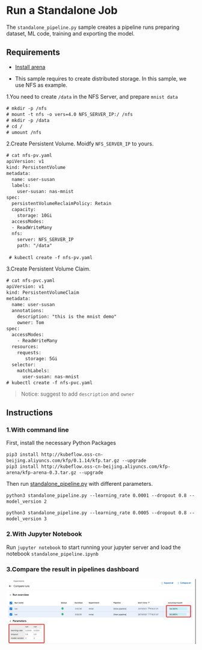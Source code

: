 # Run a Standalone Job

The `standalone_pipeline.py` sample creates a pipeline runs preparing dataset, ML code, training and exporting the model.

## Requirements

- [Install arena](https://github.com/kubeflow/arena/blob/master/docs/installation/README.md)

- This sample requires to create distributed storage. In this sample, we use NFS as example.

1.You need to create `/data` in the NFS Server, and prepare `mnist data`

```
# mkdir -p /nfs
# mount -t nfs -o vers=4.0 NFS_SERVER_IP:/ /nfs
# mkdir -p /data
# cd /
# umount /nfs
```

2\.Create Persistent Volume. Moidfy `NFS_SERVER_IP` to yours.

```
# cat nfs-pv.yaml
apiVersion: v1
kind: PersistentVolume
metadata:
  name: user-susan
  labels:
    user-susan: nas-mnist
spec:
  persistentVolumeReclaimPolicy: Retain
  capacity:
    storage: 10Gi
  accessModes:
  - ReadWriteMany
  nfs:
    server: NFS_SERVER_IP
    path: "/data"
    
 # kubectl create -f nfs-pv.yaml
```

3\.Create Persistent Volume Claim.

```
# cat nfs-pvc.yaml
apiVersion: v1
kind: PersistentVolumeClaim
metadata:
  name: user-susan
  annotations:
    description: "this is the mnist demo"
    owner: Tom
spec:
  accessModes:
    - ReadWriteMany
  resources:
    requests:
       storage: 5Gi
  selector:
    matchLabels:
      user-susan: nas-mnist
# kubectl create -f nfs-pvc.yaml
```

> Notice: suggest to add `description` and `owner`

## Instructions

### 1.With command line

First, install the necessary Python Packages
```shell
pip3 install http://kubeflow.oss-cn-beijing.aliyuncs.com/kfp/0.1.14/kfp.tar.gz --upgrade
pip3 install http://kubeflow.oss-cn-beijing.aliyuncs.com/kfp-arena/kfp-arena-0.3.tar.gz --upgrade
```

Then run [standalone_pipeline.py](standalone_pipeline.py) with different parameters.

```
python3 standalone_pipeline.py --learning_rate 0.0001 --dropout 0.8 --model_version 2
```

```
python3 standalone_pipeline.py --learning_rate 0.0005 --dropout 0.8 --model_version 3
```

### 2.With Jupyter Notebook
Run `jupyter notebook` to start running your jupyter server and load the notebook `standalone_pipeline.ipynb`


### 3.Compare the result in pipelines dashboard


![](demo.jpg)


